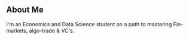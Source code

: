 ## About Me
I'm an Economics and Data Science student on a path to mastering Fin-markets, algo-trade & VC's.
